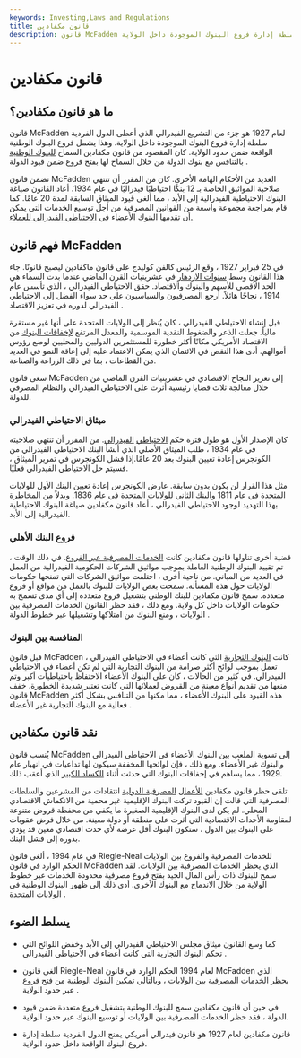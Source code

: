 ```yaml
---
keywords: Investing,Laws and Regulations
title: قانون مكفادين
description: قانون McFadden لعام 1927 هو قانون اتحادي أمريكي يمنح الولايات الفردية سلطة إدارة فروع البنوك الموجودة داخل الولاية.
---
```


# قانون مكفادين
## ما هو قانون مكفادين؟

قانون McFadden لعام 1927 هو جزء من التشريع الفيدرالي الذي أعطى الدول الفردية سلطة إدارة فروع البنوك الموجودة داخل الولاية. وهذا يشمل فروع البنوك الوطنية الواقعة ضمن حدود الولاية. كان المقصود من قانون مكفادين السماح [للبنوك الوطنية](/national-bank) بالتنافس مع بنوك الدولة من خلال السماح لها بفتح فروع ضمن قيود الدولة .

تضمن قانون McFadden العديد من الأحكام الهامة الأخرى. كان من المقرر أن تنتهي صلاحية المواثيق الخاصة بـ 12 بنكًا احتياطيًا فيدراليًا في عام 1934. أعاد القانون صياغة البنوك الاحتياطية الفيدرالية إلى الأبد ، مما ألغى قيود الميثاق السابقة لمدة 20 عامًا. كما قام بمراجعة مجموعة واسعة من القوانين المصرفية من أجل توسيع الخدمات التي يمكن أن تقدمها البنوك الأعضاء في [الاحتياطي الفيدرالي للعملاء.](/federalreservebank)

## فهم قانون McFadden

في 25 فبراير 1927 ، وقع الرئيس كالفن كوليدج على قانون ماكفادين ليصبح قانونًا. جاء هذا القانون وسط [سنوات الازدهار](/boom-and-bust-cycle) في عشرينيات القرن الماضي عندما بدت السماء هي الحد الأقصى للأسهم والبنوك والاقتصاد. حقق الاحتياطي الفيدرالي ، الذي تأسس عام 1914 ، نجاحًا هائلاً. أرجع المصرفيون والسياسيون على حد سواء الفضل إلى الاحتياطي الفيدرالي لدوره في تعزيز الاقتصاد .

قبل إنشاء الاحتياطي الفيدرالي ، كان يُنظر إلى الولايات المتحدة على أنها غير مستقرة مالياً. جعلت الذعر والضغوط النقدية الموسمية والمعدل المرتفع [لإخفاقات البنوك](/bank-failure) من الاقتصاد الأمريكي مكانًا أكثر خطورة للمستثمرين الدوليين والمحليين لوضع رؤوس أموالهم. أدى هذا النقص في الائتمان الذي يمكن الاعتماد عليه إلى إعاقة النمو في العديد من القطاعات ، بما في ذلك الزراعة والصناعة.

سعى قانون McFadden إلى تعزيز النجاح الاقتصادي في عشرينيات القرن الماضي من خلال معالجة ثلاث قضايا رئيسية أثرت على الاحتياطي الفيدرالي والنظام المصرفي للدولة.

### ميثاق الاحتياطي الفيدرالي

كان الإصدار الأول هو طول فترة حكم [الاحتياطي](/corporatecharter) [الفيدرالي](/corporatecharter). من المقرر أن تنتهي صلاحيته في عام 1934 ، طلب الميثاق الأصلي الذي أنشأ البنك الاحتياطي الفيدرالي من الكونجرس إعادة تعيين البنوك بعد 20 عامًا.إذا فشل الكونجرس في تمرير الميثاق ، فسيتم حل الاحتياطي الفيدرالي فعليًا.

مثل هذا القرار لن يكون بدون سابقة. عارض الكونجرس إعادة تعيين البنك الأول للولايات المتحدة في عام 1811 والبنك الثاني للولايات المتحدة في عام 1836. وبدلاً من المخاطرة بهذا التهديد لوجود الاحتياطي الفيدرالي ، أعاد قانون مكفادين صياغة البنوك الاحتياطية الفيدرالية إلى الأبد.

### فروع البنك الأهلي

قضية أخرى تناولها قانون مكفادين كانت [الخدمات المصرفية عبر الفروع](/branch-banking). في ذلك الوقت ، تم تقييد البنوك الوطنية العاملة بموجب مواثيق الشركات الحكومية الفيدرالية من العمل في العديد من المباني. من ناحية أخرى ، اختلفت مواثيق الشركات التي تمنحها حكومات الولايات حول هذه المسألة. سمحت بعض الولايات للبنوك بالعمل من مواقع أو فروع متعددة. سمح قانون مكفادين للبنك الوطني بتشغيل فروع متعددة إلى أي مدى تسمح به حكومات الولايات داخل كل ولاية. ومع ذلك ، فقد حظر القانون الخدمات المصرفية بين الولايات ، ومنع البنوك من امتلاكها وتشغيلها عبر خطوط الدولة .

### المنافسة بين البنوك

قبل قانون McFadden ، كانت [البنوك التجارية](/commercialbank) التي كانت أعضاء في الاحتياطي الفيدرالي تعمل بموجب لوائح أكثر صرامة من البنوك التجارية التي لم تكن أعضاء في الاحتياطي الفيدرالي. في كثير من الحالات ، كان على البنوك الأعضاء الاحتفاظ باحتياطيات أكبر وتم منعها من تقديم أنواع معينة من القروض لعملائها التي كانت تعتبر شديدة الخطورة. خفف قانون McFadden هذه القيود على البنوك الأعضاء ، مما مكنها من التنافس بشكل أكثر فعالية مع البنوك التجارية غير الأعضاء .

## نقد قانون مكفادين

يُنسب قانون McFadden إلى تسوية الملعب بين البنوك الأعضاء في الاحتياطي الفيدرالي والبنوك غير الأعضاء. ومع ذلك ، فإن لوائحها المخففة سيكون لها تداعيات في انهيار عام 1929 ، مما يساهم في إخفاقات البنوك التي حدثت أثناء [الكساد الكبير](/great_depression) الذي أعقب ذلك.

تلقى حظر قانون مكفادين [للأعمال](/interstate-banking) [المصرفية الدولية](/interstate-banking) انتقادات من المشرعين والسلطات المصرفية التي قالت إن القيود تركت البنوك الإقليمية غير محمية من الانكماش الاقتصادي المحلي. لم يكن لدى البنوك الإقليمية الصغيرة ما يكفي من محفظة قروض متنوعة لمقاومة الأحداث الاقتصادية التي أثرت على منطقة أو دولة معينة. من خلال فرض عقوبات على البنوك بين الدول ، ستكون البنوك أقل عرضة لأي حدث اقتصادي معين قد يؤدي بدوره إلى فشل البنك.

في عام 1994 ، ألغى قانون Riegle-Neal للخدمات المصرفية والفروع بين الولايات الحكم الوارد في قانون McFadden الذي يحظر الخدمات المصرفية بين الولايات. لقد سمح للبنوك ذات رأس المال الجيد بفتح فروع مصرفية محدودة الخدمات عبر خطوط الولاية من خلال الاندماج مع البنوك الأخرى. أدى ذلك إلى ظهور البنوك الوطنية في الولايات المتحدة .

## يسلط الضوء

- كما وسع القانون ميثاق مجلس الاحتياطي الفيدرالي إلى الأبد وخفض اللوائح التي تحكم البنوك التجارية التي كانت أعضاء في الاحتياطي الفيدرالي .

- ألغى قانون Riegle-Neal لعام 1994 الحكم الوارد في قانون McFadden الذي يحظر الخدمات المصرفية بين الولايات ، وبالتالي تمكين البنوك الوطنية من فتح فروع عبر حدود الولاية .

- في حين أن قانون مكفادين سمح للبنوك الوطنية بتشغيل فروع متعددة ضمن قيود الدولة ، فقد حظر الخدمات المصرفية بين الولايات أو توسيع البنوك عبر حدود الولاية.

- قانون مكفادين لعام 1927 هو قانون فيدرالي أمريكي يمنح الدول الفردية سلطة إدارة فروع البنوك الواقعة داخل حدود الولاية.

